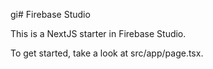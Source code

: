  gi# Firebase Studio

This is a NextJS starter in Firebase Studio.

To get started, take a look at src/app/page.tsx.
